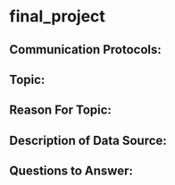 # final_project

## Communication Protocols:

## Topic:

## Reason For Topic:

## Description of Data Source:

## Questions to Answer:
